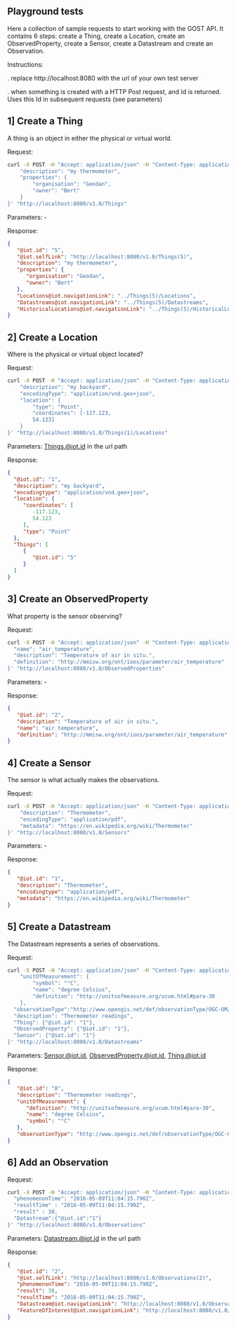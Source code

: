 ## Playground tests

Here a collection of sample requests to start working with the GOST API. It contains 6 steps: create a Thing, create a Location, create an ObservedProperty, create a Sensor, create a Datastream and create an Observation.

Instructions:

. replace http://localhost:8080 with the url of your own test server

. when something is created with a HTTP Post request, and Id is returned. Uses this Id in subsequent requests (see parameters)

## 1] Create a Thing

A thing is an object in either the physical or virtual world.

Request:

```sh
curl -X POST -H "Accept: application/json" -H "Content-Type: application/json"  -d '{
    "description": "my thermometer",
    "properties": {
        "organisation": "Geodan",
        "owner": "Bert"
    }
}' "http://localhost:8080/v1.0/Things"
```

Parameters: -

Response:
```json
{
   "@iot.id": "5",
   "@iot.selfLink": "http://localhost:8080/v1.0/Things(5)",
   "description": "my thermometer",
   "properties": {
      "organisation": "Geodan",
      "owner": "Bert"
   },
   "Locations@iot.navigationLink": "../Things(5)/Locations",
   "Datastreams@iot.navigationLink": "../Things(5)/Datastreams",
   "HistoricalLocations@iot.navigationLink": "../Things(5)/HistoricalLocations"
}
```

## 2] Create a Location

Where is the physical or virtual object located?

Request: 

```sh
curl -X POST -H "Accept: application/json" -H "Content-Type: application/json" -d '{
    "description": "my backyard",
    "encodingType": "application/vnd.geo+json",
    "location": {
        "type": "Point",
        "coordinates": [-117.123,
        54.123]
    }
}' "http://localhost:8080/v1.0/Things(1)/Locations"
```

Parameters: Things.@iot.id in the url path

Response:

```json
{
  "@iot.id": "1",
  "description": "my backyard",
  "encodingtype": "application/vnd.geo+json",
  "location": {
     "coordinates": [
        -117.123,
        54.123
     ],
     "type": "Point"
  },
  "Things": [
     {
        "@iot.id": "5"
     }
  ]
}
```

## 3] Create an ObservedProperty

What property is the sensor observing?

Request: 

```sh
curl -X POST -H "Accept: application/json" -H "Content-Type: application/json" -d '{
  "name": "air_temperature",
  "description": "Temperature of air in situ.",
  "definition": "http://mmisw.org/ont/ioos/parameter/air_temperature"
}' "http://localhost:8080/v1.0/ObservedProperties"
```

Parameters: -

Response:

```json
{
   "@iot.id": "2",
   "description": "Temperature of air in situ.",
   "name": "air_temperature",
   "definition": "http://mmisw.org/ont/ioos/parameter/air_temperature"
}
```

## 4] Create a Sensor

The sensor is what actually makes the observations. 

Request:

```sh
curl -X POST -H "Accept: application/json" -H "Content-Type: application/json" -d '{        
    "description": "Thermometer",
    "encodingType": "application/pdf",
    "metadata": "https://en.wikipedia.org/wiki/Thermometer"
}' "http://localhost:8080/v1.0/Sensors"
```

Parameters: -

Response:

```json
{
   "@iot.id": "1",
   "description": "Thermometer",
   "encodingtype": "application/pdf",
   "metadata": "https://en.wikipedia.org/wiki/Thermometer"
}
```

## 5] Create a Datastream

The Datastream represents a series of observations.

Request:

```sh
curl -X POST -H "Accept: application/json" -H "Content-Type: application/json" -d '{
    "unitOfMeasurement": {
        "symbol": "°C",
        "name": "degree Celsius",
        "definition": "http://unitsofmeasure.org/ucum.html#para-30
    },
  "observationType":"http://www.opengis.net/def/observationType/OGC-OM/2.0/OM_Measurement",
  "description": "Thermometer readings",
  "Thing": {"@iot.id": "1"},
  "ObservedProperty": {"@iot.id": "1"},
  "Sensor": {"@iot.id": "1"}
}' "http://localhost:8080/v1.0/Datastreams"
```

Parameters: Sensor.@iot.id, ObservedProperty.@iot.id, Thing.@iot.id

Response:

```json
{
   "@iot.id": "8",
   "description": "Thermometer readings",
   "unitOfMeasurement": {
      "definition": "http://unitsofmeasure.org/ucum.html#para-30",
      "name": "degree Celsius",
      "symbol": "°C"
   },
   "observationType": "http://www.opengis.net/def/observationType/OGC-OM/2.0/OM_Measurement"
}
```

## 6] Add an Observation

Request: 

```sh
curl -X POST -H "Accept: application/json" -H "Content-Type: application/json" -d '{
  "phenomenonTime": "2016-05-09T11:04:15.790Z",
  "resultTime" : "2016-05-09T11:04:15.790Z",
  "result" : 38,
  "Datastream":{"@iot.id":"1"}
}' "http://localhost:8080/v1.0/Observations"
```

Parameters:
Datastream.@iot.id in the url path

Response:

```json
{
   "@iot.id": "2",
   "@iot.selfLink": "http://localhost:8080/v1.0/Observations(2)",
   "phenomenonTime": "2016-05-09T11:04:15.790Z",
   "result": 38,
   "resultTime": "2016-05-09T11:04:15.790Z",
   "Datastream@iot.navigationLink": "http://localhost:8080/v1.0/Observations(2)/Datastream",
   "FeatureOfInterest@iot.navigationLink": "http://localhost:8080/v1.0/Observations(185)/FeatureOfInterest"
}
```
